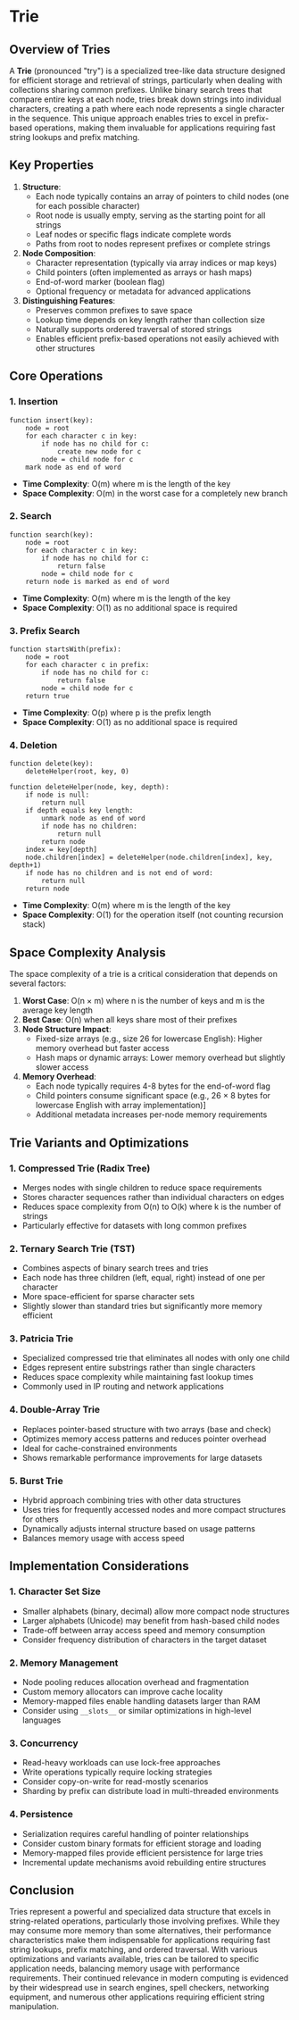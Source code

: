 # Trie

## Overview of Tries

A **Trie** (pronounced "try") is a specialized tree-like data structure designed for efficient storage and retrieval of strings, particularly when dealing with collections sharing common prefixes. Unlike binary search trees that compare entire keys at each node, tries break down strings into individual characters, creating a path where each node represents a single character in the sequence. This unique approach enables tries to excel in prefix-based operations, making them invaluable for applications requiring fast string lookups and prefix matching.

## Key Properties

1. **Structure**:
    - Each node typically contains an array of pointers to child nodes (one for each possible character)
    - Root node is usually empty, serving as the starting point for all strings
    - Leaf nodes or specific flags indicate complete words
    - Paths from root to nodes represent prefixes or complete strings
2. **Node Composition**:
    - Character representation (typically via array indices or map keys)
    - Child pointers (often implemented as arrays or hash maps)
    - End-of-word marker (boolean flag)
    - Optional frequency or metadata for advanced applications
3. **Distinguishing Features**:
    - Preserves common prefixes to save space
    - Lookup time depends on key length rather than collection size
    - Naturally supports ordered traversal of stored strings
    - Enables efficient prefix-based operations not easily achieved with other structures

## Core Operations

### 1. Insertion

```
function insert(key):
    node = root
    for each character c in key:
        if node has no child for c:
            create new node for c
        node = child node for c
    mark node as end of word
```

- **Time Complexity**: O(m) where m is the length of the key
- **Space Complexity**: O(m) in the worst case for a completely new branch


### 2. Search

```
function search(key):
    node = root
    for each character c in key:
        if node has no child for c:
            return false
        node = child node for c
    return node is marked as end of word
```

- **Time Complexity**: O(m) where m is the length of the key
- **Space Complexity**: O(1) as no additional space is required


### 3. Prefix Search

```
function startsWith(prefix):
    node = root
    for each character c in prefix:
        if node has no child for c:
            return false
        node = child node for c
    return true
```

- **Time Complexity**: O(p) where p is the prefix length
- **Space Complexity**: O(1) as no additional space is required


### 4. Deletion

```
function delete(key):
    deleteHelper(root, key, 0)

function deleteHelper(node, key, depth):
    if node is null:
        return null
    if depth equals key length:
        unmark node as end of word
        if node has no children:
            return null
        return node
    index = key[depth]
    node.children[index] = deleteHelper(node.children[index], key, depth+1)
    if node has no children and is not end of word:
        return null
    return node
```

- **Time Complexity**: O(m) where m is the length of the key
- **Space Complexity**: O(1) for the operation itself (not counting recursion stack)

## Space Complexity Analysis

The space complexity of a trie is a critical consideration that depends on several factors:

1. **Worst Case**: O(n × m) where n is the number of keys and m is the average key length
2. **Best Case**: O(n) when all keys share most of their prefixes
3. **Node Structure Impact**:
    - Fixed-size arrays (e.g., size 26 for lowercase English): Higher memory overhead but faster access
    - Hash maps or dynamic arrays: Lower memory overhead but slightly slower access
4. **Memory Overhead**:
    - Each node typically requires 4-8 bytes for the end-of-word flag
    - Child pointers consume significant space (e.g., 26 × 8 bytes for lowercase English with array implementation)]
    - Additional metadata increases per-node memory requirements

## Trie Variants and Optimizations

### 1. Compressed Trie (Radix Tree)
- Merges nodes with single children to reduce space requirements
- Stores character sequences rather than individual characters on edges
- Reduces space complexity from O(n) to O(k) where k is the number of strings
- Particularly effective for datasets with long common prefixes


### 2. Ternary Search Trie (TST)

- Combines aspects of binary search trees and tries
- Each node has three children (left, equal, right) instead of one per character
- More space-efficient for sparse character sets
- Slightly slower than standard tries but significantly more memory efficient


### 3. Patricia Trie

- Specialized compressed trie that eliminates all nodes with only one child
- Edges represent entire substrings rather than single characters
- Reduces space complexity while maintaining fast lookup times
- Commonly used in IP routing and network applications


### 4. Double-Array Trie

- Replaces pointer-based structure with two arrays (base and check)
- Optimizes memory access patterns and reduces pointer overhead
- Ideal for cache-constrained environments
- Shows remarkable performance improvements for large datasets


### 5. Burst Trie

- Hybrid approach combining tries with other data structures
- Uses tries for frequently accessed nodes and more compact structures for others
- Dynamically adjusts internal structure based on usage patterns
- Balances memory usage with access speed


## Implementation Considerations

### 1. Character Set Size

- Smaller alphabets (binary, decimal) allow more compact node structures
- Larger alphabets (Unicode) may benefit from hash-based child nodes
- Trade-off between array access speed and memory consumption
- Consider frequency distribution of characters in the target dataset


### 2. Memory Management

- Node pooling reduces allocation overhead and fragmentation
- Custom memory allocators can improve cache locality
- Memory-mapped files enable handling datasets larger than RAM
- Consider using `__slots__` or similar optimizations in high-level languages


### 3. Concurrency

- Read-heavy workloads can use lock-free approaches
- Write operations typically require locking strategies
- Consider copy-on-write for read-mostly scenarios
- Sharding by prefix can distribute load in multi-threaded environments


### 4. Persistence

- Serialization requires careful handling of pointer relationships
- Consider custom binary formats for efficient storage and loading
- Memory-mapped files provide efficient persistence for large tries
- Incremental update mechanisms avoid rebuilding entire structures


## Conclusion

Tries represent a powerful and specialized data structure that excels in string-related operations, particularly those involving prefixes. While they may consume more memory than some alternatives, their performance characteristics make them indispensable for applications requiring fast string lookups, prefix matching, and ordered traversal. With various optimizations and variants available, tries can be tailored to specific application needs, balancing memory usage with performance requirements. Their continued relevance in modern computing is evidenced by their widespread use in search engines, spell checkers, networking equipment, and numerous other applications requiring efficient string manipulation.
